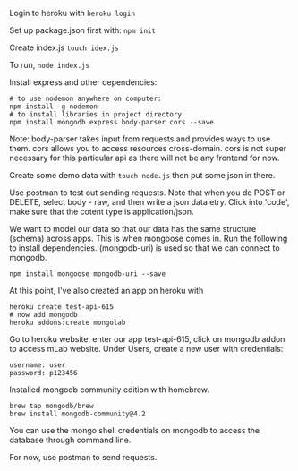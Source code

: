 Login to heroku with ```heroku login```

Set up package.json first with: ``` npm init ```

Create index.js ``` touch idex.js ```

To run, ``` node index.js ```

Install express and other dependencies:
```
# to use nodemon anywhere on computer:
npm install -g nodemon
# to install libraries in project directory
npm install mongodb express body-parser cors --save
```
Note: body-parser takes input from requests and provides ways to use them. cors allows you to access resources cross-domain. cors is not super necessary for this particular api as there will not be any frontend for now. 

Create some demo data with ``` touch node.js ``` then put some json in there.  

Use postman to test out sending requests. Note that when you do POST or DELETE, select body - raw, and then write a json data etry. Click into 'code', make sure that the cotent type is application/json. 

We want to model our data so that our data has the same structure (schema) across apps. This is when mongoose comes in. Run the following to install dependencies. (mongodb-uri) is used so that we can connect to mongodb. 
```
npm install mongoose mongodb-uri --save
```

At this point, I've also created an app on heroku with 
```
heroku create test-api-615
# now add mongodb
heroku addons:create mongolab
```

Go to heroku website, enter our app test-api-615, click on mongodb addon to access mLab website. Under Users, create a new user with credentials: 
```
username: user
password: p123456
```

Installed mongodb community edition with homebrew. 
```
brew tap mongodb/brew
brew install mongodb-community@4.2
```
You can use the mongo shell credentials on mongodb to access the database through command line.

For now, use postman to send requests.



